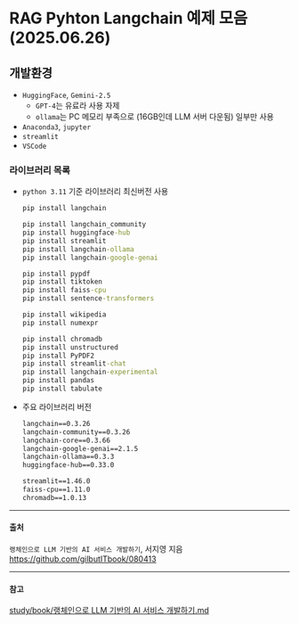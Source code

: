 # RAG Pyhton Langchain 예제 모음 (2025.06.26)

## 개발환경
- `HuggingFace`, `Gemini-2.5`
  - `GPT-4`는 유료라 사용 자제
  - `ollama`는 PC 메모리 부족으로 (16GB인데 LLM 서버 다운됨) 일부만 사용
- `Anaconda3`, `jupyter`
- `streamlit`
- `VSCode`

### 라이브러리 목록
- `python 3.11` 기준 라이브러리 최신버전 사용
    ```cmd
    pip install langchain

    pip install langchain_community
    pip install huggingface-hub
    pip install streamlit
    pip install langchain-ollama
    pip install langchain-google-genai
    
    pip install pypdf
    pip install tiktoken
    pip install faiss-cpu
    pip install sentence-transformers

    pip install wikipedia
    pip install numexpr
    
    pip install chromadb
    pip install unstructured
    pip install PyPDF2
    pip install streamlit-chat
    pip install langchain-experimental
    pip install pandas
    pip install tabulate
    ```
- 주요 라이브러리 버전
    ```cmd
    langchain==0.3.26
    langchain-community==0.3.26
    langchain-core==0.3.66
    langchain-google-genai==2.1.5
    langchain-ollama==0.3.3
    huggingface-hub==0.33.0

    streamlit==1.46.0
    faiss-cpu==1.11.0
    chromadb==1.0.13
    ```
--- 

#### 출처  
`랭체인으로 LLM 기반의 AI 서비스 개발하기`, 서지영 지음  
https://github.com/gilbutITbook/080413  

---


#### 참고  
[study/book/랭체인으로 LLM 기반의 AI 서비스 개발하기.md](https://github.com/hana2set/study/blob/main/%EA%B8%B0%ED%83%80/book/%EB%9E%AD%EC%B2%B4%EC%9D%B8%EC%9C%BC%EB%A1%9C%20LLM%20%EA%B8%B0%EB%B0%98%EC%9D%98%20AI%20%EC%84%9C%EB%B9%84%EC%8A%A4%20%EA%B0%9C%EB%B0%9C%ED%95%98%EA%B8%B0.md)
